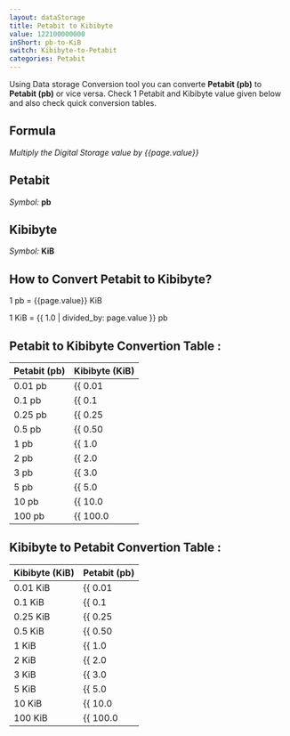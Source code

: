 ```yaml
---
layout: dataStorage
title: Petabit to Kibibyte
value: 122100000000
inShort: pb-to-KiB
switch: Kibibyte-to-Petabit
categories: Petabit
---
```


Using Data storage Conversion tool you can converte **Petabit (pb)** to **Petabit (pb)** or vice versa. Check 1 Petabit and Kibibyte value given below and also check quick conversion tables.

## Formula
*Multiply the Digital Storage value by {{page.value}}*

## Petabit
*Symbol:* **pb**

## Kibibyte
*Symbol:* **KiB**

## How to Convert Petabit to Kibibyte?

1 pb = {{page.value}} KiB

1 KiB = {{ 1.0 | divided_by: page.value }} pb


## Petabit to Kibibyte Convertion Table :

| Petabit (pb) | Kibibyte (KiB) |
| ---- | ---- |
| 0.01 pb | {{ 0.01 | times: page.value }} KiB |
| 0.1 pb | {{ 0.1 | times: page.value }} KiB |
| 0.25 pb | {{ 0.25 | times: page.value }} KiB |
| 0.5 pb | {{ 0.50 | times: page.value }} KiB |
| 1 pb | {{ 1.0 | times: page.value }} KiB |
| 2 pb | {{ 2.0 | times: page.value }} KiB |
| 3 pb | {{ 3.0 | times: page.value }} KiB |
| 5 pb | {{ 5.0 | times: page.value }} KiB |
| 10 pb | {{ 10.0 | times: page.value }} KiB |
| 100 pb | {{ 100.0 | times: page.value }} KiB |

## Kibibyte to Petabit Convertion Table :

| Kibibyte (KiB) | Petabit (pb) |
| ---- | ---- |
| 0.01 KiB | {{ 0.01 | divided_by: page.value }} pb |
| 0.1 KiB | {{ 0.1 | divided_by: page.value }} pb |
| 0.25 KiB | {{ 0.25 | divided_by: page.value }} pb |
| 0.5 KiB | {{ 0.50 | divided_by: page.value }} pb |
| 1 KiB | {{ 1.0 | divided_by: page.value }} pb |
| 2 KiB | {{ 2.0 | divided_by: page.value }} pb |
| 3 KiB | {{ 3.0 | divided_by: page.value }} pb |
| 5 KiB | {{ 5.0 | divided_by: page.value }} pb |
| 10 KiB | {{ 10.0 | divided_by: page.value }} pb |
| 100 KiB | {{ 100.0 | divided_by: page.value }} pb |


<script>
document.getElementById('selectInput')[18].selected = true
document.getElementById('selectOutput')[5].selected = true
</script>
